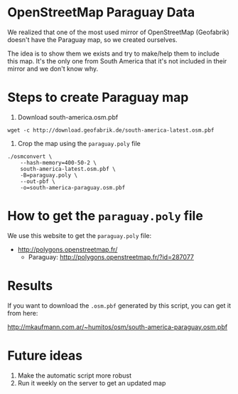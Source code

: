 # OpenStreetMap Paraguay Data

We realized that one of the most used mirror of OpenStreetMap (Geofabrik) doesn't
have the Paraguay map, so we created ourselves.

The idea is to show them we exists and try to make/help them to
include this map. It's the only one from South America that it's not
included in their mirror and we don't know why.


# Steps to create Paraguay map

1. Download south-america.osm.pbf
```
wget -c http://download.geofabrik.de/south-america-latest.osm.pbf
```
1. Crop the map using the `paraguay.poly` file

```
./osmconvert \
	--hash-memory=400-50-2 \
    south-america-latest.osm.pbf \
	-B=paraguay.poly \
	--out-pbf \
	-o=south-america-paraguay.osm.pbf
```

# How to get the `paraguay.poly` file

We use this website to get the `paraguay.poly` file:

- http://polygons.openstreetmap.fr/
  - Paraguay: http://polygons.openstreetmap.fr/?id=287077

# Results

If you want to download the `.osm.pbf` generated by this script, you
can get it from here:

http://mkaufmann.com.ar/~humitos/osm/south-america-paraguay.osm.pbf

# Future ideas

1. Make the automatic script more robust
1. Run it weekly on the server to get an updated map
